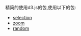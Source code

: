 

精简的使用d3.js的包,使用以下的包:

 - [selection](https://github.com/d3/d3-selection)
 - [zoom](https://github.com/d3/d3-zoom)
 - [random](https://github.com/d3/d3-random)
